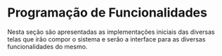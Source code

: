 # Programação de Funcionalidades

Nesta seção são apresentadas as implementações iniciais das diversas telas que irão compor o sistema e serão a interface para as diversas funcionalidades do mesmo.
